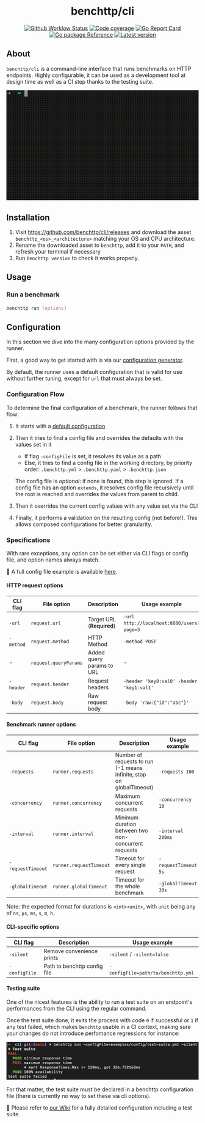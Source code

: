 <h1 align="center">benchttp/cli</h1>

<p align="center">
  <a href="https://github.com/benchttp/cli/actions/workflows/ci.yml?query=branch%3Amain">
  <img alt="Github Worklow Status" src="https://img.shields.io/github/workflow/status/benchttp/cli/Lint%20&%20Test%20&%20Build"></a>
  <a href="https://codecov.io/gh/benchttp/cli">
  <img alt="Code coverage" src="https://img.shields.io/codecov/c/gh/benchttp/cli?label=coverage"></a>
  <a href="https://goreportcard.com/report/github.com/benchttp/cli">
  <img alt="Go Report Card" src="https://goreportcard.com/badge/github.com/benchttp/cli" /></a>
  <br />
  <a href="https://pkg.go.dev/github.com/benchttp/cli#section-documentation">
    <img alt="Go package Reference" src="https://img.shields.io/badge/pkg-reference-informational?logo=go" /></a>
  <a href="https://github.com/benchttp/cli/releases">
    <img alt="Latest version" src="https://img.shields.io/github/v/tag/benchttp/cli?label=release"></a>
</p>

## About

`benchttp/cli` is a command-line interface that runs benchmarks on HTTP endpoints.
Highly configurable, it can be used as a development tool at design time
as well as a CI step thanks to the testing suite.

![Benchttp demo](docs/demo.gif)

## Installation

1. Visit https://github.com/benchttp/cli/releases and download the asset
   `benchttp_<os>_<architecture>` matching your OS and CPU architecture.
1. Rename the downloaded asset to `benchttp`, add it to your `PATH`,
   and refresh your terminal if necessary
1. Run `benchttp version` to check it works properly.

## Usage

### Run a benchmark

```sh
benchttp run [options]
```

## Configuration

In this section we dive into the many configuration options provided by the runner.

First, a good way to get started with is via our [configuration generator](https://www.benchttp.app/setup).

By default, the runner uses a default configuration that is valid for use without further tuning, except for `url` that must always be set.

### Configuration Flow

To determine the final configuration of a benchmark, the runner follows that flow:

1. It starts with a [default configuration](./examples/config/default.yml)
1. Then it tries to find a config file and overrides the defaults with the values set in it

   - If flag `-configFile` is set, it resolves its value as a path
   - Else, it tries to find a config file in the working directory, by priority order:
     `.benchttp.yml` > `.benchttp.yaml` > `.benchttp.json`

   The config file is _optional_: if none is found, this step is ignored.
   If a config file has an option `extends`, it resolves config file recursively until the root is reached and overrides the values from parent to child.

1. Then it overrides the current config values with any value set via the CLI
1. Finally, it performs a validation on the resulting config (not before!).
   This allows composed configurations for better granularity.

### Specifications

With rare exceptions, any option can be set either via CLI flags or config file,
and option names always match.

📄 A full config file example is available [here](./examples/config/full.yml).

#### HTTP request options

| CLI flag  | File option           | Description               | Usage example                             |
| --------- | --------------------- | ------------------------- | ----------------------------------------- |
| `-url`    | `request.url`         | Target URL (**Required**) | `-url http://localhost:8080/users?page=3` |
| `-method` | `request.method`      | HTTP Method               | `-method POST`                            |
| -         | `request.queryParams` | Added query params to URL | -                                         |
| `-header` | `request.header`      | Request headers           | `-header 'key0:val0' -header 'key1:val1'` |
| `-body`   | `request.body`        | Raw request body          | `-body 'raw:{"id":"abc"}'`                |

#### Benchmark runner options

| CLI flag          | File option             | Description                                                          | Usage example        |
| ----------------- | ----------------------- | -------------------------------------------------------------------- | -------------------- |
| `-requests`       | `runner.requests`       | Number of requests to run (-1 means infinite, stop on globalTimeout) | `-requests 100`      |
| `-concurrency`    | `runner.concurrency`    | Maximum concurrent requests                                          | `-concurrency 10`    |
| `-interval`       | `runner.interval`       | Minimum duration between two non-concurrent requests                 | `-interval 200ms`    |
| `-requestTimeout` | `runner.requestTimeout` | Timeout for every single request                                     | `-requestTimeout 5s` |
| `-globalTimeout`  | `runner.globalTimeout`  | Timeout for the whole benchmark                                      | `-globalTimeout 30s` |

Note: the expected format for durations is `<int><unit>`, with `unit` being any of `ns`, `µs`, `ms`, `s`, `m`, `h`.

#### CLI-specific options

| CLI flag      | Description                  | Usage example                      |
| ------------- | ---------------------------- | ---------------------------------- |
| `-silent`     | Remove convenience prints    | `-silent` / `-silent=false`        |
| `-configFile` | Path to benchttp config file | `-configFile=path/to/benchttp.yml` |

#### Testing suite

One of the nicest features is the ability to run a test suite
on an endpoint's performances from the CLI using the regular command.

Once the test suite done, it exits the process with code `0` if successful
or `1` if any test failed, which makes `benchttp` usable in a CI context,
making sure your changes do not introduce perfomance regressions for instance:

![Benchttp test suite](docs/test-suite.png)

For that matter, the test suite must be declared in a benchttp configuration
file (there is currently no way to set these via cli options).

📄 Please refer to
[our Wiki](https://github.com/benchttp/engine/wiki/IO-Structures#yaml)
for a fully detailed configuration including a test suite.
